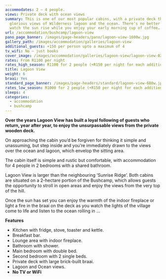 ```yaml
---
accommodates: 2 – 4 people.
views: Private deck with ocean views
summary: This is one of our most popular cabins, with a private deck that offers
  glorious views of Wilderness lagoon and the ocean. There’s no better place to
  watch the sun rise while you enjoy your early morning cup of coffee…
url: /accommodation/bushcamp/lagoon-view
pano_page_banner: /images/page-headers/pano/lagoon-view-1600w.jpg
gallery_path: /images/accommodation/galleries/lagoon-view
additional_guests: +150 per person upto a maximum of 4
tv_wifi: No – just books
cover_image: /images/accommodation/galleries/lagoon-view/lagoon-view-02-480w.jpg
rates: From R1100 per night
rates_high_season: R1100 for 2 people (+R150 per night for each additional person – max 4)
title: Lagoon View
weight: 6
braai: Yes
standard_page_banner: /images/page-headers/standard/lagoon-view-600w.jpg
rates_low_season: R1000 for 2 people (+R150 per night for each additional person – max 4)
sleeps: 4
categories:
  - accommodation
  - bushcamp
---
```

**Over the years Lagoon View has built a loyal following of guests who return, year after year, to enjoy the unsurpassable views from the private wooden deck.** 

On approaching the cabin you’d be forgiven for thinking it simple and unassuming, but step inside and you’re immediately drawn to the views over the ocean and lagoon, which envelop the sitting area.  

The cabin itself is simple and rustic but comfortable, with accommodation for 4 people in 2 bedrooms with a shared bathroom. 

Lagoon View is larger than the neighbouring ‘Sunrise Ridge’. Both cabins are situated on a 2-hectare portion of the Bushcamp, which allows guests the opportunity to stroll in open areas and enjoy the views from the very top of the hill. 

Once the sun has set you can enjoy the warmth of the indoor fireplace or light a fire in the braai on the deck as you watch the lights of the village come to life and listen to the ocean rolling in …  

**Features**

* Kitchen with fridge, stove, toaster and kettle.
* Breakfast bar.
* Lounge area with indoor fireplace.
* Bathroom with shower.
* Main bedroom with double bed.
* Second bedroom with 2 single beds.
* Private deck with large brick-built braai.
* Lagoon and Ocean views.
* **No TV or WiFi**
